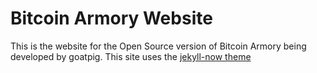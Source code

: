 # Bitcoin Armory Website

This is the website for the Open Source version of Bitcoin Armory being developed by goatpig. This site uses the [jekyll-now theme](https://github.com/barryclark/jekyll-now)
